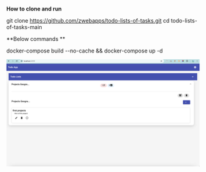 
**How to clone and run**


git clone https://github.com/zwebapps/todo-lists-of-tasks.git
cd todo-lists-of-tasks-main

**Below commands **

docker-compose build --no-cache && docker-compose up -d

![Alt text](https://github.com/zwebapps/todo-lists-of-tasks/blob/main/todo.png)
